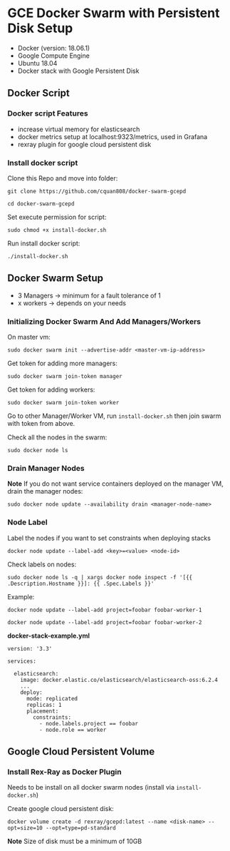 # GCE Docker Swarm with Persistent Disk Setup 

- Docker (version: 18.06.1)
- Google Compute Engine 
- Ubuntu 18.04
- Docker stack with Google Persistent Disk

## Docker Script

### Docker script Features

- increase virtual memory for elasticsearch
- docker metrics setup at localhost:9323/metrics, used in Grafana
- rexray plugin for google cloud persistent disk

### Install docker script

Clone this Repo and move into folder:

`git clone https://github.com/cquan808/docker-swarm-gcepd`

`cd docker-swarm-gcepd`

Set execute permission for script:

`sudo chmod +x install-docker.sh`

Run install docker script:

`./install-docker.sh`

## Docker Swarm Setup

- 3 Managers -> minimum for a fault tolerance of 1
- x workers -> depends on your needs

### Initializing Docker Swarm And Add Managers/Workers

On master vm:

`sudo docker swarm init --advertise-addr <master-vm-ip-address>`

Get token for adding more managers:

`sudo docker swarm join-token manager`

Get token for adding workers:

`sudo docker swarm join-token worker`

Go to other Manager/Worker VM, run `install-docker.sh` then join swarm with token from above.

Check all the nodes in the swarm:

`sudo docker node ls`

### Drain Manager Nodes

**Note** If you do not want service containers deployed on the manager VM, drain the manager nodes:

`sudo docker node update --availability drain <manager-node-name>`

### Node Label

Label the nodes if you want to set constraints when deploying stacks

`docker node update --label-add <key>=<value> <node-id>`

Check labels on nodes:

`sudo docker node ls -q | xargs docker node inspect -f '[{{ .Description.Hostname }}]: {{ .Spec.Labels }}'`

Example:

`docker node update --label-add project=foobar foobar-worker-1`

`docker node update --label-add project=foobar foobar-worker-2`

**docker-stack-example.yml**

``` 
version: '3.3'

services:
    
  elasticsearch:
    image: docker.elastic.co/elasticsearch/elasticsearch-oss:6.2.4
    ...
    deploy:
      mode: replicated
      replicas: 1
      placement:
        constraints:
          - node.labels.project == foobar
          - node.role == worker
```

## Google Cloud Persistent Volume

### Install Rex-Ray as Docker Plugin

Needs to be install on all docker swarm nodes (install via `install-docker.sh`)

Create google cloud persistent disk:

`docker volume create -d rexray/gcepd:latest --name <disk-name> --opt=size=10 --opt=type=pd-standard`

**Note** Size of disk must be a minimum of 10GB
